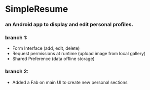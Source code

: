 # SimpleResume

### an Android app to display and edit personal profiles.

### branch 1:

* Form Interface (add, edit, delete)
* Request permissions at runtime (upload image from local gallery)
* Shared Preference (data offline storage)


### branch 2:

* Added a Fab on main UI to create new personal sections

